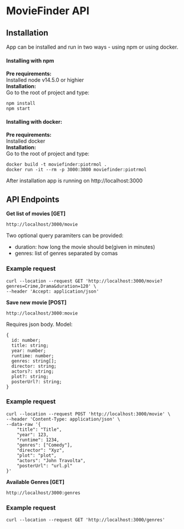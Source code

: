 # MovieFinder API

## Installation

App can be installed and run in two ways - using npm or using docker.

#### Installing with npm  

**Pre requirements:**  
Installed node v14.5.0 or highier  
**Installation:**  
Go to the root of project and type:  
```
npm install
npm start
```


#### Installing with docker:  
**Pre requirements:**  
Installed docker  
**Installation:**  
Go to the root of project and type:
```
docker build -t moviefinder:piotrmol .
docker run -it --rm -p 3000:3000 moviefinder:piotrmol
```

After installation app is running on http://localhost:3000

## API Endpoints

**Get list of movies [GET]**
```
http://localhost/3000/movie
```
Two optional query paramiters can be provided:
- duration: how long the movie should be(given in minutes)
- genres: list of genres separated by comas

### Example request 
```
curl --location --request GET 'http://localhost:3000/movie?genres=Crime,Drama&duration=120' \
--header 'Accept: application/json'
```

**Save new movie [POST]**
```
http://localhost/3000:movie
```
Requires json body. Model: 
```
{
  id: number;
  title: string;
  year: number;
  runtime: number;
  genres: string[];
  director: string;
  actors?: string;
  plot?: string;
  posterUrl?: string;
}
```
### Example request 
```
curl --location --request POST 'http://localhost:3000/movie' \
--header 'Content-Type: application/json' \
--data-raw '{
    "title": "Title",
    "year": 123,
    "runtime": 1234,
    "genres": ["Comedy"],
    "director": "Xyz",
    "plot": "plot",
    "actors": "John Travolta",
    "posterUrl": "url.pl"
}'
```

**Available Genres [GET]**
```
http://localhost/3000:genres
```
### Example request 
```
curl --location --request GET 'http://localhost:3000/genres'
```